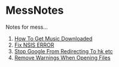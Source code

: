 # MessNotes
Notes for mess...
1. [How To Get Music Downloaded](https://github.com/atooy/MessNotes/blob/master/How%20To%20Get%20Music%20Downloaded.md)
2. [Fix NSIS ERROR](https://github.com/atooy/MessNotes/blob/master/Fix%20NSIS%20ERROR.md)
3. [Stop Google From Redirecting To hk etc](https://github.com/atooy/MessNotes/blob/master/Stop%20Google%20From%20Redirecting%20To%20hk%20etc.md)
4. [Remove Warnings When Opening Files](https://github.com/atooy/MessNotes/blob/master/Remove%20Warnings%20When%20Opening%20Files.md)
